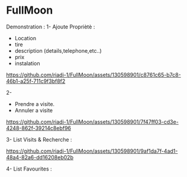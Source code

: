# FullMoon
Demonstration :
1- Ajoute Propriètè :
  + Location
  + tire
  + description (details,telephone,etc..)
  + prix
  + instalation
    
https://github.com/riadi-1/FullMoon/assets/130598901/c8761c65-b7c8-46b1-a25f-711c9f3bf8f2

2- 
  + Prendre a visite.
  + Annuler a visite
  
https://github.com/riadi-1/FullMoon/assets/130598901/7f47ff03-cd3e-4248-862f-39214c8ebf96

3- List Visits & Recherche :

https://github.com/riadi-1/FullMoon/assets/130598901/9af1da7f-4ad1-48a4-82a6-dd16208eb02b

4- List Favourites :









